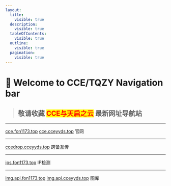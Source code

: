 ```yaml
---
layout:
  title:
    visible: true
  description:
    visible: true
  tableOfContents:
    visible: true
  outline:
    visible: true
  pagination:
    visible: true
---
```


# 👏 Welcome to CCE/TQZY Navigation bar

> ## 敬请收藏 <mark style="color:red;">**CCE与天启之云**</mark> 最新网址导航站

---

[cce.fon1173.top](http://cce.fon1173.top/) [cce.cceyyds.top](http://cce.cceyyds.top/) 官网

---

[ccedrop.cceyyds.top](http://ccedrop.cceyyds.top/) 跨备互传

---

[ips.fon1173.top](http://ips.fon1173.top/) IP检测

---

[img.api.fon1173.top](http://img.api.fon1173.top/)  [img.api.cceyyds.top](http://img.api.cceyyds.top/) 图库






